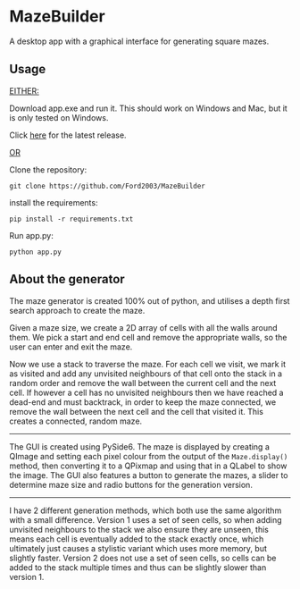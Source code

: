 # MazeBuilder

A desktop app with a graphical interface for generating square mazes.

## Usage
<ins>EITHER:</ins>

Download app.exe and run it. This should work on Windows and Mac, but it is only tested on Windows. 

Click [here](https://github.com/Ford2003/MazeBuilder/releases/latest) for the latest release.

<ins>OR</ins>

Clone the repository:

`git clone https://github.com/Ford2003/MazeBuilder`

install the requirements:

`pip install -r requirements.txt`

Run app.py:

`python app.py`

## About the generator

The maze generator is created 100% out of python, and utilises a depth first search approach to create the maze.

Given a maze size, we create a 2D array of cells with all the walls around them. We pick a start and end cell and remove the appropriate walls, so the user can enter and exit the maze.

Now we use a stack to traverse the maze. For each cell we visit, we mark it as visited and add any unvisited neighbours of that cell onto the stack in a random order and remove the wall between the current cell and the next cell. If however a cell has no unvisited neighbours then we have reached a dead-end and must backtrack, in order to keep the maze connected, we remove the wall between the next cell and the cell that visited it. This creates a connected, random maze.

---

The GUI is created using PySide6. The maze is displayed by creating a QImage and setting each pixel colour from the output of the `Maze.display()` method, then converting it to a QPixmap and using that in a QLabel to show the image. The GUI also features a button to generate the mazes, a slider to determine maze size and radio buttons for the generation version.

---

I have 2 different generation methods, which both use the same algorithm with a small difference. Version 1 uses a set of seen cells, so when adding unvisited neighbours to the stack we also ensure they are unseen, this means each cell is eventually added to the stack exactly once, which ultimately just causes a stylistic variant which uses more memory, but slightly faster. Version 2 does not use a set of seen cells, so cells can be added to the stack multiple times and thus can be slightly slower than version 1.
